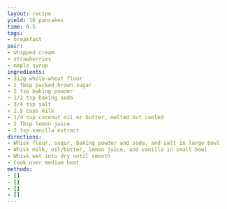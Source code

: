 ```yaml
---
layout: recipe
yield: 16 pancakes
time: 0.5
tags:
- breakfast
pair:
- whipped cream
- strawberries
- maple syrup
ingredients:
- 312g whole-wheat flour
- 2 Tbsp packed brown sugar
- 2 tsp baking powder
- 1/2 tsp baking soda
- 3/4 tsp salt
- 2.5 cups milk
- 1/4 cup coconut oil or butter, melted but cooled
- 2 Tbsp lemon juice
- 2 tsp vanilla extract
directions:
- Whisk flour, sugar, baking powder and soda, and salt in large bowl
- Whisk milk, oil/butter, lemon juice, and vanilla in small bowl
- Whisk wet into dry until smooth
- Cook over medium heat
methods:
- []
- []
- []
- []
---
```

